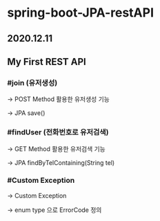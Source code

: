 # spring-boot-JPA-restAPI

## 2020.12.11
## My First REST API

### #join (유저생성)
  -> POST Method 활용한 유저생성 기능
  
  -> JPA save()
  
### #findUser (전화번호로 유저검색)
  -> GET Method 활용한 유저검색 기능
  
  -> JPA findByTelContaining(String tel)
  
### #Custom Exception
  -> Custom Exception 
  
  -> enum type 으로 ErrorCode 정의
